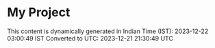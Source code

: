 # My Project

This content is dynamically generated in Indian Time (IST): 2023-12-22 03:00:49 IST
Converted to UTC: 2023-12-21 21:30:49 UTC
